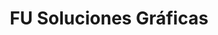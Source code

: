 ---
title: "FU Soluciones Gráficas"
url: /san-fernando-del-valle-de-catamarca/fu-soluciones-graficas/
shop: copyshop
---